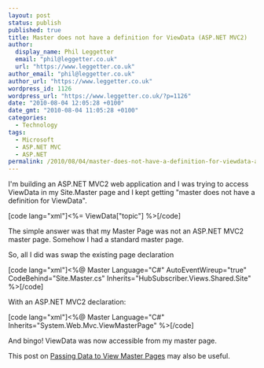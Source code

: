 ```yaml
---
layout: post
status: publish
published: true
title: Master does not have a definition for ViewData (ASP.NET MVC2)
author:
  display_name: Phil Leggetter
  email: "phil@leggetter.co.uk"
  url: "https://www.leggetter.co.uk"
author_email: "phil@leggetter.co.uk"
author_url: "https://www.leggetter.co.uk"
wordpress_id: 1126
wordpress_url: "https://www.leggetter.co.uk/?p=1126"
date: "2010-08-04 12:05:28 +0100"
date_gmt: "2010-08-04 11:05:28 +0100"
categories:
  - Technology
tags:
  - Microsoft
  - ASP.NET MVC
  - ASP.NET
permalink: /2010/08/04/master-does-not-have-a-definition-for-viewdata-asp-net-mvc2.html
---
```


<p>I'm building an ASP.NET MVC2 web application and I was trying to access ViewData in my Site.Master page and I kept getting "master does not have a definition for ViewData".</p>
<p>[code lang="xml"]&lt;%= ViewData[&quot;topic&quot;] %&gt;[/code]</p>
<p>The simple answer was that my Master Page was not an ASP.NET MVC2 master page. Somehow I had a standard master page.</p>
<p>So, all I did was swap the existing page declaration</p>
<p>[code lang="xml"]&lt;%@ Master Language=&quot;C#&quot; AutoEventWireup=&quot;true&quot; CodeBehind=&quot;Site.Master.cs&quot; Inherits=&quot;HubSubscriber.Views.Shared.Site&quot; %&gt;[/code]</p>
<p>With an ASP.NET MVC2 declaration:</p>
<p>[code lang="xml"]&lt;%@ Master Language=&quot;C#&quot; Inherits=&quot;System.Web.Mvc.ViewMasterPage&quot; %&gt;[/code]</p>
<p>And bingo! ViewData was now accessible from my master page.</p>
<p>This post on <a href="http://www.asp.net/mvc/tutorials/passing-data-to-view-master-pages-cs">Passing Data to View Master Pages</a> may also be useful.</p>
